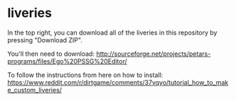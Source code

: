 # liveries

In the top right, you can download all of the liveries in this repository
by pressing "Download ZIP".

You'll then need to download: http://sourceforge.net/projects/petars-programs/files/Ego%20PSSG%20Editor/

To follow the instructions from here on how to install: https://www.reddit.com/r/dirtgame/comments/37vqyo/tutorial_how_to_make_custom_liveries/

